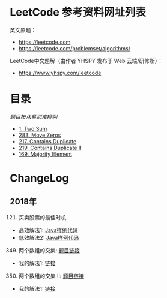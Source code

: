 # LeetCode 参考资料网址列表

英文原题：
- https://leetcode.com
- https://leetcode.com/problemset/algorithms/

LeetCode中文题解（由作者 YHSPY 发布于 Web 云端/研修所）：
- https://www.yhspy.com/leetcode

# 目录
*题目按从易到难排列*
- [1. Two Sum](https://m.yhspy.com/blog/139)
- [283. Move Zeros](https://m.yhspy.com/blog/140)
- [217. Contains Duplicate](https://m.yhspy.com/blog/141)
- [219. Contains Duplicate II](https://m.yhspy.com/blog/142)
- [169. Majority Element](https://m.yhspy.com/blog/143)

# ChangeLog

## 2018年

121. 买卖股票的最佳时机
 - 高效解法1: [Java样例代码](src/com/leetcode/problem_121/Solution.java)
 - 低效解法2: [Java样例代码](src/com/leetcode/problem_121/README.md)
349. 两个数组的交集: [题目链接](https://leetcode-cn.com/problems/intersection-of-two-arrays)
 - 我的解法1: [链接](src/com/leetcode/problem_349/)
350. 两个数组的交集 II: [题目链接](https://leetcode-cn.com/problems/intersection-of-two-arrays-ii/)
 - 我的解法1: [链接](src/com/leetcode/problem_350/)
